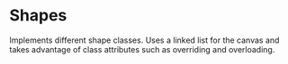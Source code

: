 # Shapes
Implements different shape classes. Uses a linked list for the canvas and takes advantage of class attributes such as overriding and overloading. 
